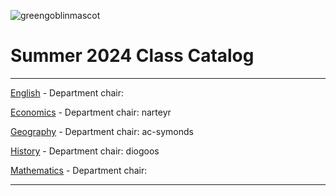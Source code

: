 ![greengoblinmascot](media/gg.jpeg)
# Summer 2024 Class Catalog
---

[English](english.md) - Department chair: <github username>

[Economics](economics.md) - Department chair: narteyr 

[Geography](geography.md) - Department chair: ac-symonds

[History](history.md) - Department chair: diogoos

[Mathematics](math.md) - Department chair: <github username>

---
